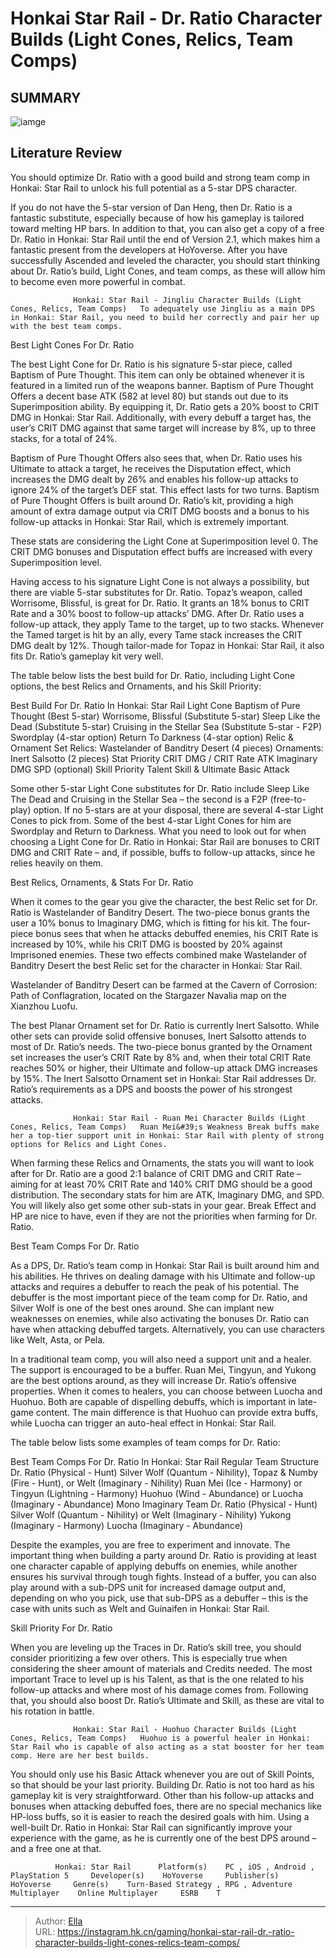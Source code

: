 # Honkai Star Rail - Dr. Ratio Character Builds (Light Cones, Relics, Team Comps)


## SUMMARY 

![iamge](https://static1.srcdn.com/wordpress/wp-content/uploads/2024/01/honkai-star-rail-dr-ratio-best-builds-team-comps-lights-cones.jpg)

## Literature Review

You should optimize Dr. Ratio with a good build and strong team comp in Honkai: Star Rail to unlock his full potential as a 5-star DPS character.





If you do not have the 5-star version of Dan Heng, then Dr. Ratio is a fantastic substitute, especially because of how his gameplay is tailored toward melting HP bars. In addition to that, you can also get a copy of a free Dr. Ratio in Honkai: Star Rail until the end of Version 2.1, which makes him a fantastic present from the developers at HoYoverse. After you have successfully Ascended and leveled the character, you should start thinking about Dr. Ratio’s build, Light Cones, and team comps, as these will allow him to become even more powerful in combat.




                  Honkai: Star Rail - Jingliu Character Builds (Light Cones, Relics, Team Comps)   To adequately use Jingliu as a main DPS in Honkai: Star Rail, you need to build her correctly and pair her up with the best team comps.   


 Best Light Cones For Dr. Ratio 
          

The best Light Cone for Dr. Ratio is his signature 5-star piece, called Baptism of Pure Thought. This item can only be obtained whenever it is featured in a limited run of the weapons banner. Baptism of Pure Thought Offers a decent base ATK (582 at level 80) but stands out due to its Superimposition ability. By equipping it, Dr. Ratio gets a 20% boost to CRIT DMG in Honkai: Star Rail. Additionally, with every debuff a target has, the user’s CRIT DMG against that same target will increase by 8%, up to three stacks, for a total of 24%.




Baptism of Pure Thought Offers also sees that, when Dr. Ratio uses his Ultimate to attack a target, he receives the Disputation effect, which increases the DMG dealt by 26% and enables his follow-up attacks to ignore 24% of the target’s DEF stat. This effect lasts for two turns. Baptism of Pure Thought Offers is built around Dr. Ratio’s kit, providing a high amount of extra damage output via CRIT DMG boosts and a bonus to his follow-up attacks in Honkai: Star Rail, which is extremely important.



These stats are considering the Light Cone at Superimposition level 0. The CRIT DMG bonuses and Disputation effect buffs are increased with every Superimposition level.




Having access to his signature Light Cone is not always a possibility, but there are viable 5-star substitutes for Dr. Ratio. Topaz’s weapon, called Worrisome, Blissful, is great for Dr. Ratio. It grants an 18% bonus to CRIT Rate and a 30% boost to follow-up attacks’ DMG. After Dr. Ratio uses a follow-up attack, they apply Tame to the target, up to two stacks. Whenever the Tamed target is hit by an ally, every Tame stack increases the CRIT DMG dealt by 12%. Though tailor-made for Topaz in Honkai: Star Rail, it also fits Dr. Ratio’s gameplay kit very well.




The table below lists the best build for Dr. Ratio, including Light Cone options, the best Relics and Ornaments, and his Skill Priority:

 Best Build For Dr. Ratio In Honkai: Star Rail   Light Cone    Baptism of Pure Thought (Best 5-star)   Worrisome, Blissful (Substitute 5-star)   Sleep Like the Dead (Substitute 5-star)   Cruising in the Stellar Sea (Substitute 5-star - F2P)   Swordplay (4-star option)   Return To Darkness (4-star option)      Relic &amp; Ornament Set  Relics:  Wastelander of Banditry Desert (4 pieces)    Ornaments:  Inert Salsotto (2 pieces)      Stat Priority    CRIT DMG / CRIT Rate   ATK   Imaginary DMG   SPD (optional)      Skill Priority    Talent   Skill &amp; Ultimate   Basic Attack      



Some other 5-star Light Cone substitutes for Dr. Ratio include Sleep Like The Dead and Cruising in the Stellar Sea – the second is a F2P (free-to-play) option. If no 5-stars are at your disposal, there are several 4-star Light Cones to pick from. Some of the best 4-star Light Cones for him are Swordplay and Return to Darkness. What you need to look out for when choosing a Light Cone for Dr. Ratio in Honkai: Star Rail are bonuses to CRIT DMG and CRIT Rate – and, if possible, buffs to follow-up attacks, since he relies heavily on them.






 Best Relics, Ornaments, &amp; Stats For Dr. Ratio 
          

When it comes to the gear you give the character, the best Relic set for Dr. Ratio is Wastelander of Banditry Desert. The two-piece bonus grants the user a 10% bonus to Imaginary DMG, which is fitting for his kit. The four-piece bonus sees that when he attacks debuffed enemies, his CRIT Rate is increased by 10%, while his CRIT DMG is boosted by 20% against Imprisoned enemies. These two effects combined make Wastelander of Banditry Desert the best Relic set for the character in Honkai: Star Rail.



Wastelander of Banditry Desert can be farmed at the Cavern of Corrosion: Path of Conflagration, located on the Stargazer Navalia map on the Xianzhou Luofu.




The best Planar Ornament set for Dr. Ratio is currently Inert Salsotto. While other sets can provide solid offensive bonuses, Inert Salsotto attends to most of Dr. Ratio’s needs. The two-piece bonus granted by the Ornament set increases the user’s CRIT Rate by 8% and, when their total CRIT Rate reaches 50% or higher, their Ultimate and follow-up attack DMG increases by 15%. The Inert Salsotto Ornament set in Honkai: Star Rail addresses Dr. Ratio’s requirements as a DPS and boosts the power of his strongest attacks.




                  Honkai: Star Rail - Ruan Mei Character Builds (Light Cones, Relics, Team Comps)   Ruan Mei&#39;s Weakness Break buffs make her a top-tier support unit in Honkai: Star Rail with plenty of strong options for Relics and Light Cones.   

When farming these Relics and Ornaments, the stats you will want to look after for Dr. Ratio are a good 2:1 balance of CRIT DMG and CRIT Rate – aiming for at least 70% CRIT Rate and 140% CRIT DMG should be a good distribution. The secondary stats for him are ATK, Imaginary DMG, and SPD. You will likely also get some other sub-stats in your gear. Break Effect and HP are nice to have, even if they are not the priorities when farming for Dr. Ratio.



 Best Team Comps For Dr. Ratio 
         

As a DPS, Dr. Ratio’s team comp in Honkai: Star Rail is built around him and his abilities. He thrives on dealing damage with his Ultimate and follow-up attacks and requires a debuffer to reach the peak of his potential. The debuffer is the most important piece of the team comp for Dr. Ratio, and Silver Wolf is one of the best ones around. She can implant new weaknesses on enemies, while also activating the bonuses Dr. Ratio can have when attacking debuffed targets. Alternatively, you can use characters like Welt, Asta, or Pela.




In a traditional team comp, you will also need a support unit and a healer. The support is encouraged to be a buffer. Ruan Mei, Tingyun, and Yukong are the best options around, as they will increase Dr. Ratio’s offensive properties. When it comes to healers, you can choose between Luocha and Huohuo. Both are capable of dispelling debuffs, which is important in late-game content. The main difference is that Huohuo can provide extra buffs, while Luocha can trigger an auto-heal effect in Honkai: Star Rail.

The table below lists some examples of team comps for Dr. Ratio:

 Best Team Comps For Dr. Ratio In Honkai: Star Rail   Regular Team Structure    Dr. Ratio (Physical - Hunt)   Silver Wolf (Quantum - Nihility), Topaz &amp; Numby (Fire - Hunt), or Welt (Imaginary - Nihility)   Ruan Mei (Ice - Harmony) or Tingyun (Lightning - Harmony)   Huohuo (Wind - Abundance) or Luocha (Imaginary - Abundance)      Mono Imaginary Team    Dr. Ratio (Physical - Hunt)   Silver Wolf (Quantum - Nihility) or Welt (Imaginary - Nihility)   Yukong (Imaginary - Harmony)   Luocha (Imaginary - Abundance)      



Despite the examples, you are free to experiment and innovate. The important thing when building a party around Dr. Ratio is providing at least one character capable of applying debuffs on enemies, while another ensures his survival through tough fights. Instead of a buffer, you can also play around with a sub-DPS unit for increased damage output and, depending on who you pick, use that sub-DPS as a debuffer – this is the case with units such as Welt and Guinaifen in Honkai: Star Rail.






 Skill Priority For Dr. Ratio 
          

When you are leveling up the Traces in Dr. Ratio’s skill tree, you should consider prioritizing a few over others. This is especially true when considering the sheer amount of materials and Credits needed. The most important Trace to level up is his Talent, as that is the one related to his follow-up attacks and where most of his damage comes from. Following that, you should also boost Dr. Ratio’s Ultimate and Skill, as these are vital to his rotation in battle.

                  Honkai: Star Rail - Huohuo Character Builds (Light Cones, Relics, Team Comps)   Huohuo is a powerful healer in Honkai: Star Rail who is capable of also acting as a stat booster for her team comp. Here are her best builds.   

You should only use his Basic Attack whenever you are out of Skill Points, so that should be your last priority. Building Dr. Ratio is not too hard as his gameplay kit is very straightforward. Other than his follow-up attacks and bonuses when attacking debuffed foes, there are no special mechanics like HP-loss buffs, so it is easier to reach the desired goals with him. Using a well-built Dr. Ratio in Honkai: Star Rail can significantly improve your experience with the game, as he is currently one of the best DPS around – and a free one at that.




              Honkai: Star Rail      Platform(s)    PC , iOS , Android , PlayStation 5     Developer(s)    HoYoverse     Publisher(s)    HoYoverse     Genre(s)    Turn-Based Strategy , RPG , Adventure     Multiplayer    Online Multiplayer     ESRB    T      


---

> Author: [Ella](https://instagram.hk.cn/)  
> URL: https://instagram.hk.cn/gaming/honkai-star-rail-dr.-ratio-character-builds-light-cones-relics-team-comps/  

